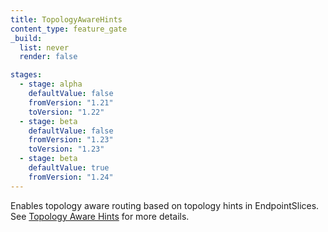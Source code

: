 ```yaml
---
title: TopologyAwareHints
content_type: feature_gate
_build:
  list: never
  render: false

stages:
  - stage: alpha 
    defaultValue: false
    fromVersion: "1.21"
    toVersion: "1.22"
  - stage: beta
    defaultValue: false
    fromVersion: "1.23"
    toVersion: "1.23"
  - stage: beta
    defaultValue: true
    fromVersion: "1.24"
---
```

Enables topology aware routing based on topology hints
in EndpointSlices. See [Topology Aware
Hints](/docs/concepts/services-networking/topology-aware-hints/) for more
details.
